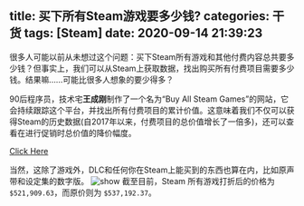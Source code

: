 title: 买下所有Steam游戏要多少钱?
categories: 干货
tags: [Steam]
date: 2020-09-14 21:39:23
---
很多人可能以前从未想过这个问题：买下Steam所有游戏和其他付费内容总共要多少钱？但事实上，我们可以从Steam上获取数据，找出购买所有付费项目需要多少钱。结果嘛……可能比很多人想象的要少得多？

90后程序员，技术宅**王成刚**制作了一个名为“Buy All Steam Games”的网站，它会持续跟踪这个平台，并找出所有付费项目的累计价值。这意味着我们不仅可以获得Steam的历史数据(自2017年以来，付费项目的总价值增长了一倍多)，还可以查看在进行促销时总价值的降价幅度。

[Click Here](https://steam.seewang.me/)

当然，这除了游戏外，DLC和任何你在Steam上能买到的东西也算在内，比如原声带和设定集的数字版。
![show](https://pan.johnsonran.cn/AliDrive/Blog-IMG/Steam-price/show.png)
截至目前，Steam 所有游戏打折后的价格为`$521,909.63`，而原价则为 `$537,192.37`。
